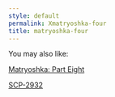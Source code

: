 ```yaml
---
style: default
permalink: Xmatryoshka-four
title: matryoshka-four
---
```

You may also like:

[Matryoshka: Part Eight](http://scp-wiki.net/matryoshka-eight)

[SCP-2932](http://scp-wiki.net/scp-2932)
